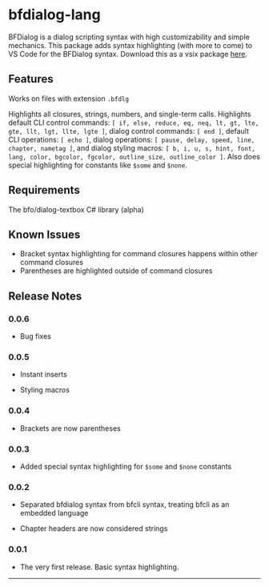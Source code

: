 # bfdialog-lang

BFDialog is a dialog scripting syntax with high customizability and simple mechanics. This package adds syntax highlighting (with more to come) to VS Code for the BFDialog syntax. Download this as a vsix package [here](https://drive.google.com/file/d/1-vH4HXRoi8N8KU3J786yc4em_NNoSVKu/view?usp=drive_link).

## Features

Works on files with extension `.bfdlg`

Highlights all closures, strings, numbers, and single-term calls. Highlights default CLI control commands: `[ if, else, reduce, eq, neq, lt, gt, lte, gte, llt, lgt, llte, lgte ]`, dialog control commands: `[ end ]`, default CLI operations: `[ echo ]`, dialog operations: `[ pause, delay, speed, line, chapter, nametag ]`, and dialog styling macros: `[ b, i, u, s, hint, font, lang, color, bgcolor, fgcolor, outline_size, outline_color ]`. Also does special highlighting for constants like `$some` and `$none`.

## Requirements

The bfo/dialog-textbox C# library (alpha)

## Known Issues

- Bracket syntax highlighting for command closures happens within other command closures
- Parentheses are highlighted outside of command closures

## Release Notes

### 0.0.6

- Bug fixes

### 0.0.5

- Instant inserts

- Styling macros

### 0.0.4

- Brackets are now parentheses

### 0.0.3

- Added special syntax highlighting for `$some` and `$none` constants

### 0.0.2

- Separated bfdialog syntax from bfcli syntax, treating bfcli as an embedded language

- Chapter headers are now considered strings

### 0.0.1

- The very first release. Basic syntax highlighting.

---
